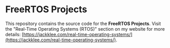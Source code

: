 # FreeRTOS Projects

This repository contains the source code for the **FreeRTOS Projects**. Visit the "Real-Time Operating Systems (RTOS)" section on my website for more details: [https://jackklee.com/real-time-operating-systems/](https://jackklee.com/real-time-operating-systems/).